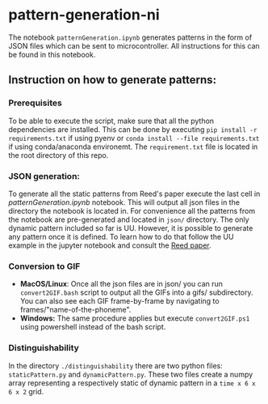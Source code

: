 # pattern-generation-ni
The notebook `patternGeneration.ipynb` generates patterns in the form of JSON files which can be sent to microcontroller.
All instructions for this can be found in this notebook.

## Instruction on how to generate patterns:
### Prerequisites
To be able to execute the script, make sure that all the python dependencies are installed. This can be done by executing ```pip install -r requirements.txt``` if using pyenv or ```conda install --file requirements.txt``` if using conda/anaconda environemt. The ```requirement.txt``` file is located in the root directory of this repo.

### JSON generation:

To generate all the static patterns from Reed's paper execute the last cell in *patternGeneration.ipynb* notebook. This will output all json files in the directory the notebook is located in. For convenience all the patterns from the notebook are pre-generated and located in ``json/`` directory.
The only dynamic pattern included so far is UU. However, it is possible to generate any pattern once it is defined. To learn how to do that follow the UU example in the jupyter notebook and consult the [Reed paper](https://ieeexplore.ieee.org/abstract/document/8423203).

### Conversion to GIF
* **MacOS/Linux**:
Once all the json files are in json/ you can run ```convert2GIF.bash``` script to output all the GIFs into a gifs/ subdirectory. You can also see each GIF frame-by-frame by navigating to frames/"name-of-the-phoneme".
* **Windows:**
The same procedure applies but execute ```convert2GIF.ps1``` using powershell instead of the bash script.

### Distinguishability
In the directory `./distinguishability` there are two python files: `staticPattern.py` and `dynamicPattern.py`.
These two files create a numpy array representing a respectively static of dynamic pattern in a `time x 6 x 6 x 2` grid. 
